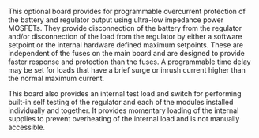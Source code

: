 This optional board provides for programmable overcurrent protection of the battery and regulator 
output using ultra-low impedance power MOSFETs. They provide disconnection of the battery from the 
regulator and/or disconnection of the load from the regulator by either a software setpoint or the 
internal hardware defined maximum setpoints. These are independent of the fuses on the main board 
and are designed to provide faster response and protection than the fuses. A programmable time 
delay may be set for loads that have a brief surge or inrush current higher than the normal maximum 
current.

This board also provides an internal test load and switch for performing built-in self testing of 
the regulator and each of the modules installed individually and together. It provides momentary 
loading of the internal supplies to prevent overheating of the internal load and is not manually 
accessible.
